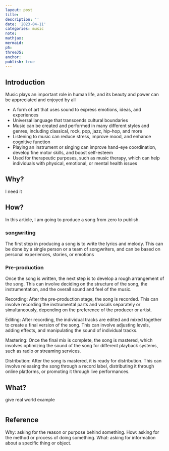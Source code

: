 ```yaml
---
layout: post
title:
description: ''
date: '2023-04-11'
categories: music
note:
mathjax:
mermaid:
p5:
threeJS:
anchor:
publish: true
---
```


## Introduction

Music plays an important role in human life, and its beauty and power can be appreciated and enjoyed by all
* A form of art that uses sound to express emotions, ideas, and experiences
* Universal language that transcends cultural boundaries
* Music can be created and performed in many different styles and genres, including classical, rock, pop, jazz, hip-hop, and more
* Listening to music can reduce stress, improve mood, and enhance cognitive function
* Playing an instrument or singing can improve hand-eye coordination, develop fine motor skills, and boost self-esteem
* Used for therapeutic purposes, such as music therapy, which can help individuals with physical, emotional, or mental health issues

## Why?

I need it

## How?

In this article, I am going to produce a song from zero to publish.

### songwriting

The first step in producing a song is to write the lyrics and melody. This can be done by a single person or a team of songwriters, and can be based on personal experiences, stories, or emotions

### Pre-production

Once the song is written, the next step is to develop a rough arrangement of the song. This can involve deciding on the structure of the song, the instrumentation, and the overall sound and feel of the music.

Recording: After the pre-production stage, the song is recorded. This can involve recording the instrumental parts and vocals separately or simultaneously, depending on the preference of the producer or artist.

Editing: After recording, the individual tracks are edited and mixed together to create a final version of the song. This can involve adjusting levels, adding effects, and manipulating the sound of individual tracks.

Mastering: Once the final mix is complete, the song is mastered, which involves optimizing the sound of the song for different playback systems, such as radio or streaming services.

Distribution: After the song is mastered, it is ready for distribution. This can involve releasing the song through a record label, distributing it through online platforms, or promoting it through live performances.

## What?

give real world example

<img src="{{site.baseurl}}/assets/img/xxx.png" alt="">

## Reference

Why: asking for the reason or purpose behind something.
How: asking for the method or process of doing something.
What: asking for information about a specific thing or object.
